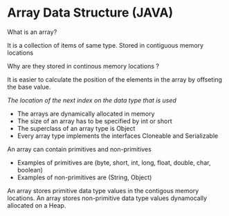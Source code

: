 # Array Data Structure (JAVA)


What is an array?

It is a collection of items of same type. Stored in contiguous memory locations

Why are they stored in continous memory locations ? 

It is easier to calculate the position of the elements in the array by offseting the base value.

*The location of the next index on the data type that is used*

- The arrays are dynamically allocated in memory
- The size of an array has to be specified by int or short
- The superclass of an array type is Object
- Every array type implements the interfaces Cloneable and Serializable


An array can contain primitives and non-primitives 

- Examples of primitives are (byte, short, int, long, float, double, char, boolean)
- Examples of non-primitives are (String, Object)

An array stores primitive data type values in the contigous memory locations.
An array stores non-primitive data type values dynamocally allocated on a Heap.